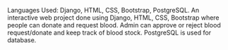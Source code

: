 Languages Used: Django, HTML, CSS, Bootstrap, PostgreSQL.
An interactive web project done using Django, HTML, CSS, Bootstrap where people can donate and request blood. Admin can approve or reject blood request/donate and keep track of blood stock. PostgreSQL is used for database.

